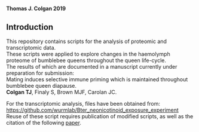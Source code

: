 #### Thomas J. Colgan 2019

## Introduction  
This repository contains scripts for the analysis of proteomic and transcriptomic data.  
These scripts were applied to explore changes in the haemolymph proteome of bumblebee queens throughout the queen life-cycle.  
The results of which are documented in a manuscript currently under preparation for submission:  
Mating induces selective immune priming which is maintained throughout bumblebee queen diapause.   
<b>Colgan TJ</b>, Finaly S, Brown MJF, Carolan JC.  

For the transcriptomic analysis, files have been obtained from:  
https://github.com/wurmlab/Bter_neonicotinoid_exposure_experiment  
Reuse of these script requires publication of modified scripts, as well as the citation of the following [paper](https://onlinelibrary.wiley.com/doi/10.1111/mec.15047).  

